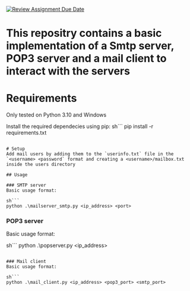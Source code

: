 [![Review Assignment Due Date](https://classroom.github.com/assets/deadline-readme-button-24ddc0f5d75046c5622901739e7c5dd533143b0c8e959d652212380cedb1ea36.svg)](https://classroom.github.com/a/Mp-Kos87)

# This repositry contains a basic implementation of a Smtp server, POP3 server and a mail client to interact with the servers

# Requirements

Only tested on Python 3.10 and Windows

Install the required dependecies using pip:
sh```
pip install -r requirements.txt
```

# Setup
Add mail users by adding them to the `userinfo.txt` file in the `<username> <password` format and creating a <username>/mailbox.txt inside the users directory

## Usage

### SMTP server
Basic usage format:

sh```
python .\mailserver_smtp.py <ip_address> <port>
```

### POP3 server
Basic usage format:

sh```
python .\popserver.py <ip_address> <port>
```

### Mail client
Basic usage format:

sh```
python .\mail_client.py <ip_address> <pop3_port> <smtp_port>
```
